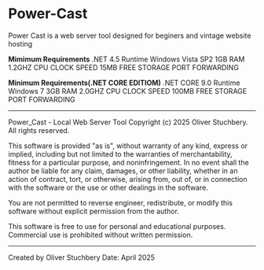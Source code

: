 # Power-Cast

Power Cast is a web server tool designed for beginers and vintage website hosting

**Mimimum Requirements**
.NET 4.5 Runtime
Windows Vista SP2
1GB RAM
1.2GHZ CPU CLOCK SPEED
15MB FREE STORAGE
PORT FORWARDING

**Minimum Requirements(.NET CORE EDITIOM)**
.NET CORE 9.0 Runtime
Windows 7
3GB RAM
2.0GHZ CPU CLOCK SPEED
100MB FREE STORAGE
PORT FORWARDING

------------------------------------------------------------------------------------
Power_Cast - Local Web Server Tool
Copyright (c) 2025 Oliver Stuchbery. All rights reserved.

This software is provided "as is", without warranty of any kind, express or implied,
including but not limited to the warranties of merchantability, fitness for a particular purpose,
and noninfringement. In no event shall the author be liable for any claim, damages, or other
liability, whether in an action of contract, tort, or otherwise, arising from, out of, or in
connection with the software or the use or other dealings in the software.

You are not permitted to reverse engineer, redistribute, or modify this software without
explicit permission from the author.

This software is free to use for personal and educational purposes.
Commercial use is prohibited without written permission.

---
Created by Oliver Stuchbery
Date: April 2025
